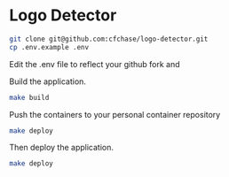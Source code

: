 # Logo Detector

```bash
git clone git@github.com:cfchase/logo-detector.git
cp .env.example .env
```
Edit the .env file to reflect your github fork and 

Build the application.
```bash
make build
```

Push the containers to your personal container repository
```bash
make deploy
```

Then deploy the application.
```bash
make deploy
```

